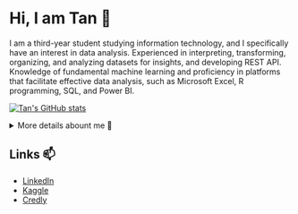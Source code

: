 # Hi, I am Tan 👋
I am a third-year student studying information technology, and I specifically have an interest in data analysis. Experienced in interpreting, transforming, organizing,
and analyzing datasets for insights, and developing REST API. Knowledge of fundamental machine learning and proficiency in platforms that facilitate effective data
analysis, such as Microsoft Excel, R programming, SQL, and Power BI.

[![Tan's GitHub stats](https://github-readme-stats.vercel.app/api?username=tsongglod123&theme=dark&show_icons=true)](https://github.com/anuraghazra/github-readme-stats)

<details>
<summary>More details abount me 💬</summary>
<h2>My skills 📜</h2>
<h3>Data skills</h3>
<ul>
  <li>Machine learning</li>
  <li>Statistics (<a href="https://learn.365datascience.com/certificates/CC-1BE84F4900/">365 Data Science Certified</a>)</li>
  <li>Data cleaning</li>
  <li>Data analytics (<a href="https://www.credly.com/badges/50991361-4b95-4325-9b81-cac904810035">Google Data Analytics Certificate</a>)</li>
  <li>
    Data visualization
    <ul>
      <li>Power BI</li>
      <li>ggplot2</li>
      <li>seaborn</li>
    </ul>
  </li>
  <li>SQL (<a href="https://learn.365datascience.com/certificates/CC-9DA9672045/">365 Data Science Certified</a>)</li>
</ul>
<h3>Other skills</h3>
<ul>
  <li>Java (<a href="https://www.credly.com/badges/dd70d6c2-881f-4d22-aff5-ca0e15f09091">ITS Certified</a>)</li>
  <li>Spring Boot</li>
  <li>R programming</li>
  <li>Python</li>
</ul>
<h3>Productivity utilities</h3>
<ul>
  <li>
    Microsoft Office
    <ul>
      <li>Excel (<a href="https://www.credly.com/badges/b9e7860a-15d3-4307-8db3-3a31d1d05914">Microsoft Certified</a>)</li>
      <li>Word (<a href="https://www.credly.com/badges/256ff931-5b43-4ff3-9fc8-47097142307b">Microsoft Certified</a>)</li>
      <li>PowerPoint (<a href="https://www.credly.com/badges/6e258f0f-66c4-4256-87bc-c296dff97b78">Microsoft Certified</a>)</li>
    </ul>
  </li>
</ul>
</details>

## Links 📫
- [LinkedIn](https://www.linkedin.com/in/songglod-p/)
- [Kaggle](https://www.kaggle.com/songglodtan)
- [Credly](https://www.credly.com/users/songglod-petchamras/badges)

<!--
**tsongglod123/tsongglod123** is a ✨ _special_ ✨ repository because its `README.md` (this file) appears on your GitHub profile.

Here are some ideas to get you started:

- 🔭 I’m currently working on ...
- 🌱 I’m currently learning ...
- 👯 I’m looking to collaborate on ...
- 🤔 I’m looking for help with ...
- 💬 Ask me about ...
- 📫 How to reach me: ...
- 😄 Pronouns: ...
- ⚡ Fun fact: ...
-->
